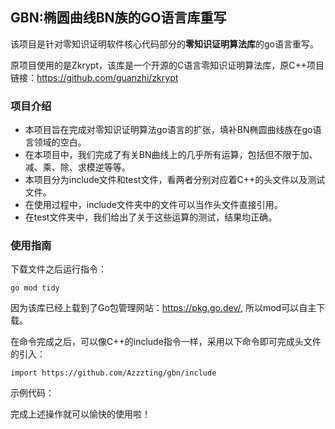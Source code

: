 ## GBN:椭圆曲线BN族的GO语言库重写
该项目是针对零知识证明软件核心代码部分的**零知识证明算法库**的go语言重写。

原项目使用的是Zkrypt，该库是一个开源的C语言零知识证明算法库，原C++项目链接：https://github.com/guanzhi/zkrypt
### 项目介绍
* 本项目旨在完成对零知识证明算法go语言的扩张，填补BN椭圆曲线族在go语言领域的空白。
* 在本项目中，我们完成了有关BN曲线上的几乎所有运算，包括但不限于加、减、乘、除、求模逆等等。
* 本项目分为include文件和test文件，看两者分别对应着C++的头文件以及测试文件。
* 在使用过程中，include文件夹中的文件可以当作头文件直接引用。
* 在test文件夹中，我们给出了关于这些运算的测试，结果均正确。
### 使用指南
下载文件之后运行指令：
```
go mod tidy
```
因为该库已经上载到了Go包管理网站：https://pkg.go.dev/, 所以mod可以自主下载。

在命令完成之后，可以像C++的include指令一样，采用以下命令即可完成头文件的引入：
```
import https://github.com/Azzzting/gbn/include
```
示例代码：

完成上述操作就可以愉快的使用啦！
